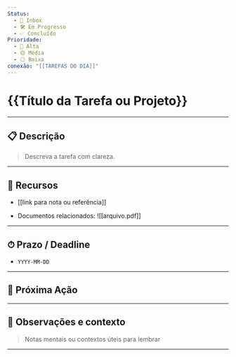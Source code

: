 ```yaml
---
Status:
  - 📌 Inbox
  - 🛠 Em Progresso
  - ✅ Concluído
Prioridade:
  - 🔴 Alta
  - 🟡 Média
  - ⚪ Baixa
conexão: "[[TAREFAS DO DIA]]"
---
```

# {{Título da Tarefa ou Projeto}}


--- 

## 📋 Descrição

> Descreva a tarefa com clareza.

---

## 📎 Recursos

- [[link para nota ou referência]]
    
- Documentos relacionados: ![[arquivo.pdf]]
    

---

## ⏱ Prazo / Deadline

- `YYYY-MM-DD`
    

---

## 🔁 Próxima Ação

---

## 🧠 Observações e contexto

> Notas mentais ou contextos úteis para lembrar

---
